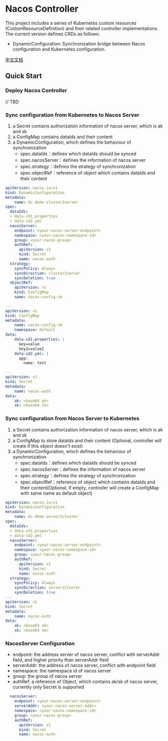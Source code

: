 # Nacos Controller

This project includes a series of Kubernetes custom resources (CustomResourceDefinition) and their related controller implementations.
The current version defines CRDs as follows:

- DynamicConfiguration: Synchronization bridge between Nacos configuration and Kubernetes configuration.

[中文文档](./README_CN.md)

## Quick Start
### Deploy Nacos Controller
// TBD

### Sync configuration from Kubernetes to Nacos Server
1. a Secret contains authorization information of nacos server, which is ak and sk
2. a ConfigMap contains dataIds and their content
3. a DynamicConfiguration, which defines the behaviour of synchronization
    - spec.dataIds：defines which dataIds should be synced
    - spec.nacosServer：defines the information of nacos server
    - spec.strategy：defines the strategy of synchronization
    - spec.objectRef：reference of object which contains dataIds and their content
```yaml
apiVersion: nacos.io/v1
kind: DynamicConfiguration
metadata:
    name: dc-demo-cluster2server
spec:
  dataIds:
  - data-id1.properties
  - data-id2.yml
  nacosServer:
    endpoint: <your-nacos-server-endpoint>
    namespace: <your-nacos-namespace-id>
    group: <your-nacos-group>
    authRef:
      apiVersion: v1
      kind: Secret
      name: nacos-auth
  strategy:
    syncPolicy: Always
    syncDirection: cluster2server
    syncDeletion: true
  objectRef:
    apiVersion: v1
    kind: ConfigMap
    name: nacos-config-cm

---
apiVersion: v1
kind: ConfigMap
metadata:
    name: nacos-config-cm
    namespace: default
data:
    data-id1.properties: |
      key=value
      key2=value2
    data-id2.yml: |
      app:
        name: test

---
apiVersion: v1
kind: Secret
metadata:
    name: nacos-auth
data:
    ak: <base64 ak>
    sk: <base64 sk>
```

### Sync configuration from Nacos Server to Kubernetes
1. a Secret contains authorization information of nacos server, which is ak and sk
2. a ConfigMap to store dataIds and their content (Optional, controller will create if this object doesn't exist)
3. a DynamicConfiguration, which defines the behaviour of synchronization
    - spec.dataIds：defines which dataIds should be synced
    - spec.nacosServer：defines the information of nacos server
    - spec.strategy：defines the strategy of synchronization
    - spec.objectRef：reference of object which contains dataIds and their content(Optional, if empty, controller will create a ConfigMap with same name as default object)

```yaml
apiVersion: nacos.io/v1
kind: DynamicConfiguration
metadata:
    name: dc-demo-server2cluster
spec:
  dataIds:
  - data-id1.properties
  - data-id2.yml
  nacosServer:
    endpoint: <your-nacos-server-endpoint>
    namespace: <your-nacos-namespace-id>
    group: <your-nacos-group>
    authRef:
      apiVersion: v1
      kind: Secret
      name: nacos-auth
  strategy:
    syncPolicy: Always
    syncDirection: server2cluster
    syncDeletion: true
---
apiVersion: v1
kind: Secret
metadata:
    name: nacos-auth
data:
    ak: <base64 ak>
    sk: <base64 sk>
```

### NacosServer Configuration
- endpoint: the address server of nacos server, conflict with serverAddr field, and higher priority than serverAddr field
- serverAddr: the address of nacos server, conflict with endpoint field
- namespace: the namespace id of nacos server
- group: the group of nacos server
- authRef: a reference of Object, which contains ak/sk of nacos server, currently only Secret is supported

```yaml
  nacosServer:
    endpoint: <your-nacos-server-endpoint>
    serverAddr: <your-nacos-server-addr>
    namespace: <your-nacos-namespace-id>
    group: <your-nacos-group>
    authRef:
      apiVersion: v1
      kind: Secret
      name: nacos-auth
```



